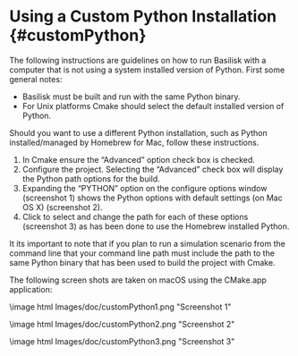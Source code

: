 # Using a Custom Python Installation {#customPython}

The following instructions are guidelines on how to run Basilisk with a computer that is not using a system installed version of Python. First some general notes:

* Basilisk must be built and run with the same Python binary.
* For Unix platforms Cmake should select the default installed version of Python.

Should you want to use a different Python installation, such as Python installed/managed by Homebrew for Mac, follow these instructions.

1. In Cmake ensure the “Advanced” option check box is checked. 
2. Configure the project. Selecting the “Advanced” check box will display the Python path options for the build.
3. Expanding the “PYTHON” option on the configure options window (screenshot 1) shows the Python options with default settings (on Mac OS X) (screenshot 2).
4. Click to select and change the path for each of these options (screenshot 3) as has been done to use the Homebrew installed Python.

It its important to note that if you plan to run a simulation scenario from the command line that your command line path must include the path to the same Python binary that has been used to build the project with Cmake. 


The following screen shots are taken on macOS using the CMake.app application:

\image html Images/doc/customPython1.png "Screenshot 1"

\image html Images/doc/customPython2.png "Screenshot 2" 

\image html Images/doc/customPython3.png "Screenshot 3" 


